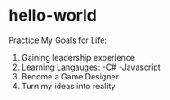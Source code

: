 # hello-world
Practice
My Goals for Life:
  1) Gaining leadership experience
  2) Learning Langauges:
    -C#
    -Javascript
  3) Become a Game Designer 
  4) Turn my ideas into reality
